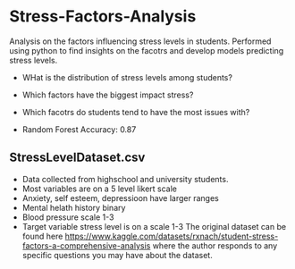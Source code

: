 # Stress-Factors-Analysis
Analysis on the factors influencing stress levels in students.
Performed using python to find insights on the facotrs and develop models predicting stress levels.

- WHat is the distribution of stress levels among students?
- Which factors have the biggest impact stress?
- Which facotrs do students tend to have the most issues with?

- Random Forest Accuracy: 0.87

## StressLevelDataset.csv
- Data collected from highschool and university students.
- Most variables are on a 5 level likert scale
- Anxiety, self esteem, depressioon have larger ranges 
- Mental helath history binary
- Blood pressure scale 1-3
- Target variable stress level is on a scale 1-3
The original dataset can be found here https://www.kaggle.com/datasets/rxnach/student-stress-factors-a-comprehensive-analysis where the author responds to any specific questions you may have about the dataset.
